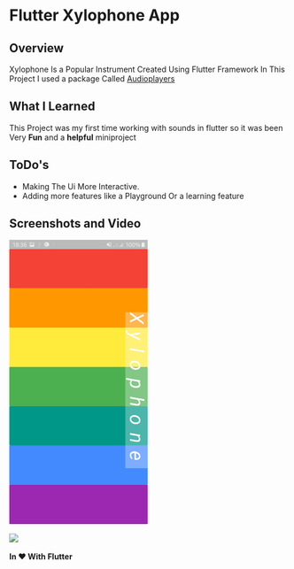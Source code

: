 # Flutter Xylophone App
## Overview
Xylophone Is a Popular Instrument Created Using Flutter Framework 
In This Project I used a package Called [Audioplayers](https://pub.dev/packages/audioplayers)
## What I Learned
This Project was my first time working with sounds in flutter so it was been Very **Fun** and a **helpful** miniproject
## ToDo's
* Making The Ui More Interactive.
* Adding more features like a Playground Or a learning feature
## Screenshots and Video

<img src="Screenshot_20190624-183642.jpg" width="250" /> &nbsp;&nbsp;

[![](http://img.youtube.com/vi/KVdEPB5BkQk/0.jpg)](http://www.youtube.com/watch?v=KVdEPB5BkQk "Link For The Video")

**In :heart: With Flutter**
